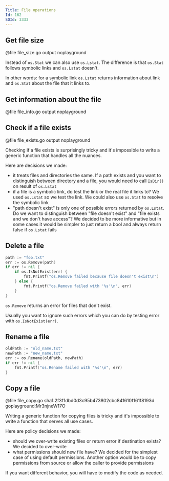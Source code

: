 ```yaml
---
Title: File operations
Id: 162
SOId: 3333
---
```

## Get file size

@file file_size.go output noplayground

Instead of `os.Stat` we can also use `os.Lstat`. The difference is that `os.Stat` follows symbolic links and `os.Lstat` doesn't.

In other words: for a symbolic link `os.Lstat` returns information about link and `os.Stat` about the file that it links to.

## Get information about the file

@file file_info.go output noplayground

## Check if a file exists

@file file_exists.go output noplayground

Checking if a file exists is surprisingly tricky and it's impossible to write a generic function that handles all the nuances.

Here are decisions we made:
* it treats files and directories the same. If a path exists and you want to distinguish between directory and a file, you would need to call `IsDir()` on result of `os.Lstat`
* if a file is a symbolic link, do test the link or the real file it links to? We used `os.Lstat` so we test the link. We could also use `os.Stat` to resolve the symbolic link
* "path doesn't exist" is only one of possible errors returned by `os.Lstat`. Do we want to distinguish between "file doesn't exist" and "file exists and we don't have access"? We decided to be more informative but in some cases it would be simpler to just return a bool and always return false if `os.Lstat` fails

## Delete a file

```go
path := "foo.txt"
err := os.Remove(path)
if err != nil {
    if os.IsNotExist(err) {
        fmt.Printf("os.Remove failed because file doesn't exist\n")
    } else {
        fmt.Printf("os.Remove failed with '%s'\n", err)
    }
}
```

`os.Remove` returns an error for files that don't exist.

Usually you want to ignore such errors which you can do by testing error with `os.IsNotExist(err)`.

## Rename a file

```go
oldPath := "old_name.txt"
newPath := "new_name.txt"
err := os.Rename(oldPath, newPath)
if err != nil {
    fmt.Printf("os.Rename failed with '%s'\n", err)
}
```

## Copy a file

@file file_copy.go sha1:2f3f1dbd0d3c95b473802cbc841610f161f8193d goplayground:Mr3njneW17O

Writing a generic function for copying files is tricky and it's impossible to write a function that serves all use cases.

Here are policy decisions we made:
* should we over-write existing files or return error if destination exists? We decided to over-write
* what permissions should new file have? We decided for the simplest case of using default permissions. Another option would be to copy permissions from source or allow the caller to provide permissions

If you want different behavior, you will have to modify the code as needed.
